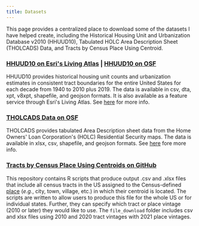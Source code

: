 ```yaml
---
title: Datasets
---
```


This page provides a centralized place to download some of the  datasets I have helped create, including the Historical Housing Unit and Urbanization Database v2010 (HHUUD10), Tabulated HOLC Area Description Sheet (THOLCADS) Data, and Tracts by Census Place Using Centroid.


### [HHUUD10 on Esri's Living Atlas](https://livingatlas.arcgis.com/en/browse/?q=hhuud10#q=hhuud10&d=2) | [HHUUD10 on OSF](https://osf.io/fzv5e/)

HHUUD10 provides historical housing unit counts and urbanization estimates in consistent tract boundaries for the entire United States for each decade from 1940 to 2010 plus 2019. The data is available in csv, dta, xpt, v8xpt, shapefile, and geojson formats. It is also available as a feature service through Esri's Living Atlas. See [here](https://snmarkley1.github.io/Projects/HHUUD10/) for more info.

### [THOLCADS Data on OSF](https://osf.io/qytj8/)

THOLCADS provides tabulated Area Description sheet data from the Home Owners' Loan Corporation's (HOLC) Residential Security maps. The data is available in xlsx, csv, shapefile, and geojson formats. See [here](https://snmarkley1.github.io/Projects/HOLC/) fore more info.

### [Tracts by Census Place Using Centroids on GitHub](https://github.com/snmarkley1/Tracts-by-Census-Place-Using-Centroids)

This repository contains R scripts that produce output .csv and .xlsx files that include all census tracts in the US assigned to the Census-defined [place](https://www2.census.gov/geo/pdfs/reference/GARM/Ch9GARM.pdf) (*e.g.*, city, town, village, etc.) in which their centroid is located. The scripts are written to allow users to produce this file for the whole US or for individual states. Further, they can specify which tract or place vintage (2010 or later) they would like to use. The `file_download` folder includes csv and xlsx files using 2010 and 2020 tract vintages with 2021 place vintages.

